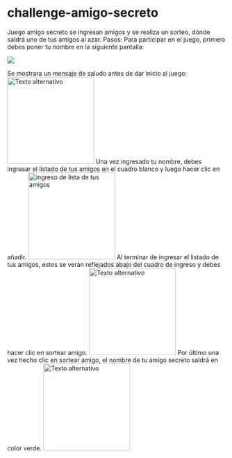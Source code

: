 # challenge-amigo-secreto
Juego amigo secreto se ingresan amigos y se realiza un sorteo, dónde saldrá uno de tus amigos al azar.
Pasos:
Para participar en el juego, primero debes poner tu nombre en la siguiente pantalla:

![](https://github.com/gloriagutierrez2025/challenge-amigo-secreto/imagenes-proyecto/consulta-nombre-participante.png)

Se mostrara un mensaje de saludo antes de dar inicio al juego:
<img src="https://github.com/gloriagutierrez2025/challenge-amigo-secreto/imagenes-proyecto/respuesta-ingreso-nombre.png" alt="Texto alternativo" width="200">
Una vez ingresado tu nombre, debes ingresar el listado de tus amigos en el cuadro blanco y luego hacer clic en añadir.
<img src="https://github.com/gloriagutierrez2025/challenge-amigo-secreto/imagenes-proyecto/ingreso-lista-de-amigos.png" alt="ingreso de lista de tus amigos" width="200">
Al terminar de ingresar el listado de tus amigos, estos se verán reflejados abajo del cuadro de ingreso y debes hacer clic en sortear amigo.
<img src="https://github.com/gloriagutierrez2025/challenge-amigo-secreto/imagenes-proyecto/muestra-listado-amigos-ingresados.png" alt="Texto alternativo" width="200">
Por último una vez hecho clic en sortear amigo, el nombre de tu amigo secreto saldrá en color verde.
<img src="https://github.com/gloriagutierrez2025/challenge-amigo-secreto/imagenes-proyecto/sortear-amigo-muestra-tu-amigo-secreto.png" alt="Texto alternativo" width="200">



